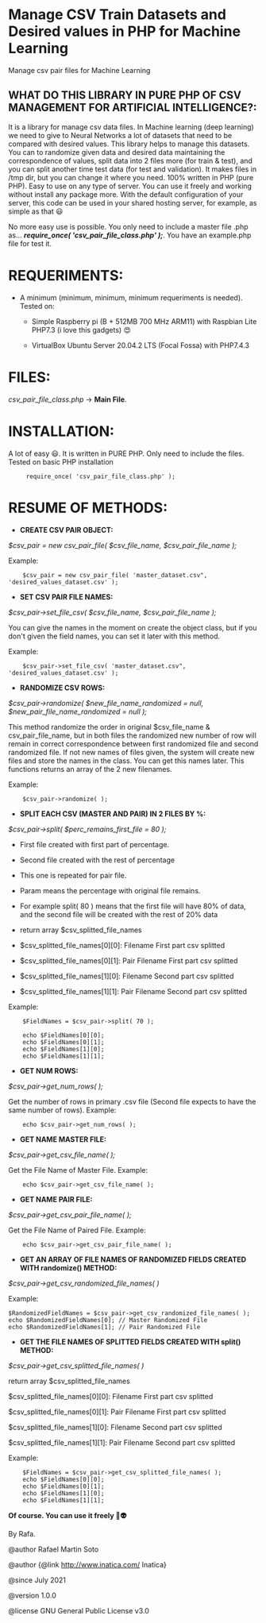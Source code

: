 # Manage CSV Train Datasets and Desired values in PHP for Machine Learning
Manage csv pair files for Machine Learning


 ## WHAT DO THIS LIBRARY IN PURE PHP OF CSV MANAGEMENT FOR ARTIFICIAL INTELLIGENCE?:
It is a library for manage csv data files. In Machine learning (deep learning) we need to give to Neural Networks a lot of datasets that need to be compared with desired values. This library helps to manage this datasets. You can to randomize given data and desired data maintaining the correspondence of values, split data into 2 files more (for train & test), and you can split another time test data (for test and validation). It makes files in /tmp dir, but you can change it where you need. 100% written in PHP (pure PHP). Easy to use on any type of server. You can use it freely and working without install any package more. With the default configuration of your server, this code can be used in your shared hosting server, for example, as simple as that :smiley:

No more easy use is possible. You only need to include a master file .php as... **_require_once( 'csv_pair_file_class.php' );_**. You have an example.php file for test it.


 # REQUERIMENTS:
 
 - A minimum (minimum, minimum, minimum requeriments is needed). Tested on:
 		
    - Simple Raspberry pi (B +	512MB	700 MHz ARM11) with Raspbian Lite PHP7.3 (i love this gadgets)  :heart_eyes:
 		
    - VirtualBox Ubuntu Server 20.04.2 LTS (Focal Fossa) with PHP7.4.3
 
 
  # FILES:
 *csv_pair_file_class.php* -> **Main File**.
 
 
 # INSTALLATION:
 A lot of easy :smiley:. It is written in PURE PHP. Only need to include the files. Tested on basic PHP installation
 
         require_once( 'csv_pair_file_class.php' );
 
 
# RESUME OF METHODS:

- **CREATE CSV PAIR OBJECT:**
 
*$csv_pair = new csv_pair_file( $csv_file_name, $csv_pair_file_name );*

Example:

        $csv_pair = new csv_pair_file( 'master_dataset.csv", 'desired_values_dataset.csv' );



- **SET CSV PAIR FILE NAMES:**

*$csv_pair->set_file_csv( $csv_file_name, $csv_pair_file_name );*

You can give the names in the moment on create the object class, but if you don't given the field names, you can set it later with this method.

Example:

        $csv_pair->set_file_csv( 'master_dataset.csv", 'desired_values_dataset.csv' );
	
	
- **RANDOMIZE CSV ROWS:**

*$csv_pair->randomize( $new_file_name_randomized = null, $new_pair_file_name_randomized = null );*

This method randomize the order in original $csv_file_name & csv_pair_file_name, but in both files the randomized new number of row will remain in correct correspondence between first randomized file and second randomized file. If not new names of files given, the system will create new files and store the names in the class. You can get this names later. This functions returns an array of the 2 new filenames.

Example:

        $csv_pair->randomize( );



- **SPLIT EACH CSV (MASTER AND PAIR) IN 2 FILES BY %:**

*$csv_pair->split( $perc_remains_first_file = 80 );*

   * First file created with first part of percentage.
   
   * Second file created with the rest of percentage
   
   * This one is repeated for pair file.
	 
   * Param means the percentage with original file remains.
   
   * For example split( 80 ) means that the first file will have 80% of data, and the second file will be created with the rest of 20% data
   
   * return array $csv_splitted_file_names
   
   * $csv_splitted_file_names[0][0]: Filename First part csv splitted
   
   * $csv_splitted_file_names[0][1]: Pair Filename First part csv splitted
   
   * $csv_splitted_file_names[1][0]: Filename Second part csv splitted
  
   * $csv_splitted_file_names[1][1]: Pair Filename Second part csv splitted

Example:

        $FieldNames = $csv_pair->split( 70 );
	
        echo $FieldNames[0][0];
        echo $FieldNames[0][1];
        echo $FieldNames[1][0];
        echo $FieldNames[1][1];



- **GET NUM ROWS:**

*$csv_pair->get_num_rows( );*

Get the number of rows in primary .csv file (Second file expects to have the same number of rows).
Example:

        echo $csv_pair->get_num_rows( );
	

- **GET NAME MASTER FILE:**

*$csv_pair->get_csv_file_name( );*

Get the File Name of Master File.
Example:

        echo $csv_pair->get_csv_file_name( );



- **GET NAME PAIR FILE:**

*$csv_pair->get_csv_pair_file_name( );*

Get the File Name of Paired File.
Example:

        echo $csv_pair->get_csv_pair_file_name( );




- **GET AN ARRAY OF FILE NAMES OF RANDOMIZED FIELDS CREATED WITH randomize() METHOD:**

*$csv_pair->get_csv_randomized_file_names( )*

Example:

    $RandomizedFieldNames = $csv_pair->get_csv_randomized_file_names( );
    echo $RandomizedFieldNames[0]; // Master Randomized File
    echo $RandomizedFieldNames[1]; // Pair Randomized File





- **GET THE FILE NAMES OF SPLITTED FIELDS CREATED WITH split() METHOD:**

*$csv_pair->get_csv_splitted_file_names( )*

return array $csv_splitted_file_names

$csv_splitted_file_names[0][0]: Filename First part csv splitted

$csv_splitted_file_names[0][1]: Pair Filename First part csv splitted

$csv_splitted_file_names[1][0]: Filename Second part csv splitted

$csv_splitted_file_names[1][1]: Pair Filename Second part csv splitted

Example:

        $FieldNames = $csv_pair->get_csv_splitted_file_names( );
        echo $FieldNames[0][0];
        echo $FieldNames[0][1];
        echo $FieldNames[1][0];
        echo $FieldNames[1][1];

 
 **Of course. You can use it freely :vulcan_salute::alien:**
 
 By Rafa.
 
 
 @author Rafael Martin Soto
 
 @author {@link http://www.inatica.com/ Inatica}
 
 @since July 2021
 
 @version 1.0.0
 
 @license GNU General Public License v3.0

